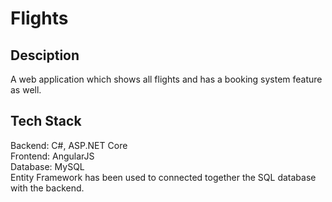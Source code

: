 # Flights
## Desciption
A web application which shows all flights and has a booking system feature as well.

## Tech Stack
Backend: C#, ASP.NET Core
<br> Frontend: AngularJS
<br> Database: MySQL
<br> Entity Framework has been used to connected together the SQL database with the backend.

